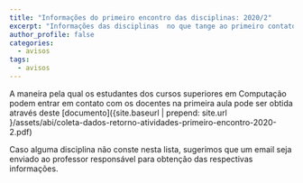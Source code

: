 ```yaml
---
title: "Informações do primeiro encontro das disciplinas: 2020/2" 
excerpt: "Informações das disciplinas  no que tange ao primeiro contato com as turmas."
author_profile: false
categories:
  - avisos
tags:
  - avisos
---
```


A maneira pela qual os estudantes dos cursos superiores em Computação podem entrar em contato com os docentes na primeira  aula pode ser obtida através deste [documento]({site.baseurl | prepend: site.url }/assets/abi/coleta-dados-retorno-atividades-primeiro-encontro-2020-2.pdf)

Caso alguma disciplina não conste nesta lista, sugerimos que um email seja enviado ao professor responsável para obtenção das respectivas informações.